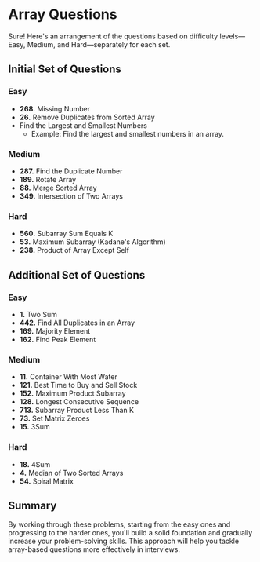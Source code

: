 # Array Questions

Sure! Here's an arrangement of the questions based on difficulty levels—Easy, Medium, and Hard—separately for each set.

## Initial Set of Questions

### Easy
- **268.** Missing Number
- **26.** Remove Duplicates from Sorted Array
- Find the Largest and Smallest Numbers
  - Example: Find the largest and smallest numbers in an array.

### Medium
- **287.** Find the Duplicate Number
- **189.** Rotate Array
- **88.** Merge Sorted Array
- **349.** Intersection of Two Arrays

### Hard
- **560.** Subarray Sum Equals K
- **53.** Maximum Subarray (Kadane's Algorithm)
- **238.** Product of Array Except Self

## Additional Set of Questions

### Easy
- **1.** Two Sum
- **442.** Find All Duplicates in an Array
- **169.** Majority Element
- **162.** Find Peak Element

### Medium
- **11.** Container With Most Water
- **121.** Best Time to Buy and Sell Stock
- **152.** Maximum Product Subarray
- **128.** Longest Consecutive Sequence
- **713.** Subarray Product Less Than K
- **73.** Set Matrix Zeroes
- **15.** 3Sum

### Hard
- **18.** 4Sum
- **4.** Median of Two Sorted Arrays
- **54.** Spiral Matrix

## Summary

By working through these problems, starting from the easy ones and progressing to the harder ones, you'll build a solid foundation and gradually increase your problem-solving skills. This approach will help you tackle array-based questions more effectively in interviews.
